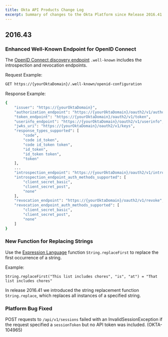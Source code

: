```yaml
---
title: Okta API Products Change Log
excerpt: Summary of changes to the Okta Platform since Release 2016.41
---
```


## 2016.43

### Enhanced Well-Known Endpoint for OpenID Connect

The [OpenID Connect discovery endpoint](/docs/api/resources/oidc#well-knownopenid-configuration) `.well-known` includes the introspection and revocation endpoints.

Request Example:

```bash
GET https://{yourOktaDomain}/.well-known/openid-configuration
```

Response Example:

```bash
{
    "issuer": "https://{yourOktaDomain}",
    "authorization_endpoint": "https://{yourOktaDomain}/oauth2/v1/authorize",
    "token_endpoint": "https://{yourOktaDomain}/oauth2/v1/token",
    "userinfo_endpoint": "https://{yourOktaDomain}/oauth2/v1/userinfo",
    "jwks_uri": "https://{yourOktaDomain}/oauth2/v1/keys",
    "response_types_supported": [
        "code",
        "code id_token",
        "code id_token token",
        "id_token",
        "id_token token",
        "token"
    ],
    ...
    "introspection_endpoint": "https://{yourOktaDomain}/oauth2/v1/introspect",
    "introspection_endpoint_auth_methods_supported": [
        "client_secret_basic",
        "client_secret_post",
        "none"
    ],
    "revocation_endpoint": "https://{yourOktaDomain}/oauth2/v1/revoke",
    "revocation_endpoint_auth_methods_supported": [
        "client_secret_basic",
        "client_secret_post",
        "none"
    ]
}
```

### New Function for Replacing Strings

Use the [Expression Language](/reference/okta_expression_language/) function `String.replaceFirst` to replace the first occurrence of a string.

Example:

`String.replaceFirst("This list includes chores", "is", "at") = "That list includes chores"`

In release 2016.41 we introduced the string replacement function `String.replace`, which replaces all instances of a specified string.

### Platform Bug Fixed

POST requests to `/api/v1/sessions` failed with an InvalidSessionException if the request specified a
`sessionToken` but no API token was included. (OKTA-104965)
